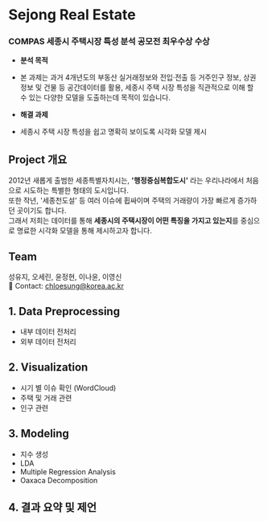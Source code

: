 # Sejong Real Estate
### COMPAS 세종시 주택시장 특성 분석 공모전 최우수상 수상
- **분석 목적** 
 + 본 과제는 과거 4개년도의 부동산 실거래정보와 전입‧전출 등 거주인구 정보, 상권정보 및 건물 등 공간데이터를 활용, 세종시 주택 시장 특성을 직관적으로 이해 할 수 있는 다양한 모델을 도출하는데 목적이 있습니다.
- **해결 과제**
 + 세종시 주택 시장 특성을 쉽고 명확히 보이도록 시각화 모델 제시

## Project 개요
2012년 새롭게 출범한 세종특별자치시는, **'행정중심복합도시'** 라는 우리나라에서 처음으로 시도하는 특별한 형태의 도시입니다.  
또한 작년, '세종천도설' 등 여러 이슈에 휩싸이며 주택의 거래량이 가장 빠르게 증가하던 곳이기도 합니다.  
그래서 저희는 데이터를 통해 **세종시의 주택시장이 어떤 특징을 가지고 있는지**를 중심으로 명료한 시각화 모델을 통해 제시하고자 합니다.   
 

## Team
성유지, 오세린, 윤정현, 이나윤, 이영신   
💬 Contact: chloesung@korea.ac.kr

## 1. Data Preprocessing
- 내부 데이터 전처리
- 외부 데이터 전처리
## 2. Visualization
- 시기 별 이슈 확인 (WordCloud)
- 주택 및 거래 관련
- 인구 관련
## 3. Modeling
- 지수 생성
- LDA
- Multiple Regression Analysis
- Oaxaca Decomposition
## 4. 결과 요약 및 제언
